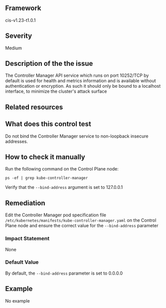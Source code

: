 ## Framework
cis-v1.23-t1.0.1
 
## Severity
Medium

## Description of the the issue
The Controller Manager API service which runs on port 10252/TCP by default is used for health and metrics information and is available without authentication or encryption. As such it should only be bound to a localhost interface, to minimize the cluster's attack surface
 
## Related resources

## What does this control test
Do not bind the Controller Manager service to non-loopback insecure addresses.
 
## How to check it manually
Run the following command on the Control Plane node:

 
```
ps -ef | grep kube-controller-manager

```
 Verify that the `--bind-address` argument is set to 127.0.0.1
## Remediation
Edit the Controller Manager pod specification file `/etc/kubernetes/manifests/kube-controller-manager.yaml` on the Control Plane node and ensure the correct value for the `--bind-address` parameter
 
### Impact Statement
None
### Default Value
By default, the `--bind-address` parameter is set to 0.0.0.0
## Example
No example
